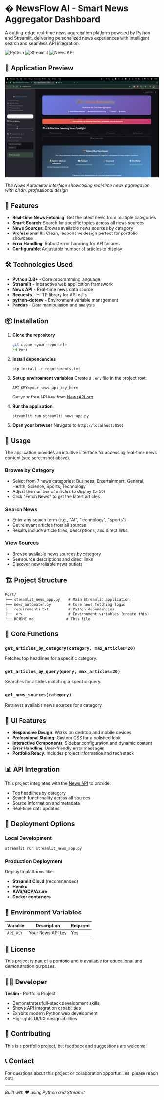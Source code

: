 # � NewsFlow AI - Smart News Aggregator Dashboard

A cutting-edge real-time news aggregation platform powered by Python and Streamlit, delivering personalized news experiences with intelligent search and seamless API integration.

![Python](https://img.shields.io/badge/Python-3.8+-blue.svg)
![Streamlit](https://img.shields.io/badge/Streamlit-1.28+-red.svg)
![News API](https://img.shields.io/badge/News%20API-Integrated-green.svg)

## 📸 Application Preview

![News Automator Application](screenshots/image1.png)

*The News Automator interface showcasing real-time news aggregation with clean, professional design*

## 🚀 Features

- **Real-time News Fetching**: Get the latest news from multiple categories
- **Smart Search**: Search for specific topics across all news sources
- **News Sources**: Browse available news sources by category
- **Professional UI**: Clean, responsive design perfect for portfolio showcase
- **Error Handling**: Robust error handling for API failures
- **Configurable**: Adjustable number of articles to display

## 🛠️ Technologies Used

- **Python 3.8+** - Core programming language
- **Streamlit** - Interactive web application framework
- **News API** - Real-time news data source
- **Requests** - HTTP library for API calls
- **python-dotenv** - Environment variable management
- **Pandas** - Data manipulation and analysis

## 📦 Installation

1. **Clone the repository**
   ```bash
   git clone <your-repo-url>
   cd Port
   ```

2. **Install dependencies**
   ```bash
   pip install -r requirements.txt
   ```

3. **Set up environment variables**
   Create a `.env` file in the project root:
   ```env
   API_KEY=your_news_api_key_here
   ```
   
   Get your free API key from [NewsAPI.org](https://newsapi.org/register)

4. **Run the application**
   ```bash
   streamlit run streamlit_news_app.py
   ```

5. **Open your browser**
   Navigate to `http://localhost:8501`

## 🎯 Usage

The application provides an intuitive interface for accessing real-time news content (see screenshot above).

### Browse by Category
- Select from 7 news categories: Business, Entertainment, General, Health, Science, Sports, Technology
- Adjust the number of articles to display (5-50)
- Click "Fetch News" to get the latest articles

### Search News
- Enter any search term (e.g., "AI", "technology", "sports")
- Get relevant articles from all sources
- Results include article titles, descriptions, and direct links

### View Sources
- Browse available news sources by category
- See source descriptions and direct links
- Discover new reliable news outlets

## 🏗️ Project Structure

```
Port/
├── streamlit_news_app.py    # Main Streamlit application
├── news_automator.py        # Core news fetching logic
├── requirements.txt         # Python dependencies
├── .env                     # Environment variables (create this)
└── README.md               # This file
```

## 🔧 Core Functions

### `get_articles_by_category(category, max_articles=20)`
Fetches top headlines for a specific category.

### `get_articles_by_query(query, max_articles=20)`
Searches for articles matching a specific query.

### `get_news_sources(category)`
Retrieves available news sources for a category.

## 🎨 UI Features

- **Responsive Design**: Works on desktop and mobile devices
- **Professional Styling**: Custom CSS for a polished look
- **Interactive Components**: Sidebar configuration and dynamic content
- **Error Handling**: User-friendly error messages
- **Portfolio Ready**: Includes project information and tech stack

## 📊 API Integration

This project integrates with the [News API](https://newsapi.org/) to provide:
- Top headlines by category
- Search functionality across all sources
- Source information and metadata
- Real-time data updates

## 🚀 Deployment Options

### Local Development
```bash
streamlit run streamlit_news_app.py
```

### Production Deployment
Deploy to platforms like:
- **Streamlit Cloud** (recommended)
- **Heroku**
- **AWS/GCP/Azure**
- **Docker containers**

## 🔐 Environment Variables

| Variable | Description | Required |
|----------|-------------|----------|
| `API_KEY` | Your News API key | Yes |

## 📝 License

This project is part of a portfolio and is available for educational and demonstration purposes.

## 👨‍💻 Developer

**Teslim** - Portfolio Project

- Demonstrates full-stack development skills
- Shows API integration capabilities
- Exhibits modern Python web development
- Highlights UI/UX design abilities

## 🤝 Contributing

This is a portfolio project, but feedback and suggestions are welcome!

## 📞 Contact

For questions about this project or collaboration opportunities, please reach out!

---

*Built with ❤️ using Python and Streamlit*
